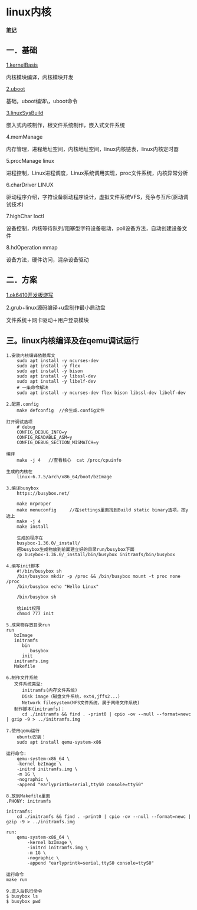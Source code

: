 # linux内核

#### [笔记](explore.md)

## 一．基础

[1.kernelBasis](1-kernelBasis.md)

 内核模块编译，内核模块开发 	

[2.uboot](2-uboot.md)

基础，uboot编译\，uboot命令 	

[3.linuxSysBuild](3-linuxSysBuild.md)

嵌入式内核制作，根文件系统制作，嵌入式文件系统 

4.memManage

 内存管理，进程地址空间，内核地址空间，linux内核链表，linux内核定时器 	

5.procManage linux

进程控制，Linux进程调度，Linux系统调用实现，proc文件系统，内核异常分析 	

6.charDriver LINUX

驱动程序介绍，字符设备驱动程序设计，虚拟文件系统VFS，竞争与互斥(驱动调试技术) 	

7.highChar Ioctl

设备控制，内核等待队列/阻塞型字符设备驱动，poll设备方法，自动创建设备文件 	

8.hdOperation mmap

设备方法，硬件访问，混杂设备驱动

## 二．方案

[1.ok6410开发板烧写](ok6410-arm.md)

2.grub+linux源码编译+u盘制作最小启动盘

文件系统＋网卡驱动＋用户登录模块

## 三。linux内核编译及在qemu调试运行

```
1.安装内核编译依赖库文
    sudo apt install -y ncurses-dev
    sudo apt install -y flex
    sudo apt install -y bison
    sudo apt install -y libssl-dev
    sudo apt install -y libelf-dev
    # 一条命令解决
    sudo apt install -y ncurses-dev flex bison libssl-dev libelf-dev

2.配置.config
	make defconfig	//会生成.config文件

打开调试选项
    # debug
    CONFIG_DEBUG_INFO=y
    CONFIG_READABLE_ASM=y
    CONFIG_DEBUG_SECTION_MISMATCH=y

编译
	make -j 4	//查看核心  cat /proc/cpuinfo

生成的内核在 
	linux-6.7.5/arch/x86_64/boot/bzImage

3.编译busybox
    https://busybox.net/

    make mrproper
    make menuconfig		//在settings里面找到Build static binary选项，按y选上
    make -j 4
    make install

    生成的程序在
    busybox-1.36.0/_install/
    把busybox生成物放到前面建立好的目录run/busybox下面
    cp busybox-1.36.0/_install/bin/busybox initramfs/bin/busybox

4.编写init脚本
    #!/bin/busybox sh
    /bin/busybox mkdir -p /proc && /bin/busybox mount -t proc none /proc
    /bin/busybox echo "Hello Linux"

    /bin/busybox sh

    给init权限
    chmod 777 init

5.成果物存放目录run
run
   bzImage		
   initramfs
      bin
         busybox
   	  init
   initramfs.img
   Makefile
   
6.制作文件系统
   文件系统类型:
      initramfs(内存文件系统)
      Disk image（磁盘文件系统，ext4,jffs2...）
      Network filesystem(NFS文件系统，属于网络文件系统) 
   制作脚本(initramfs)：
      cd ./initramfs && find . -print0 | cpio -ov --null --format=newc | gzip -9 > ../initramfs.img

7.使用qemu运行
    ubuntu安装：
    sudo apt install qemu-system-x86

运行命令:
    qemu-system-x86_64 \
    -kernel bzImage \
    -initrd initramfs.img \
    -m 1G \
    -nographic \
    -append "earlyprintk=serial,ttyS0 console=ttyS0"

8.放到Makefile里面
.PHONY: initramfs

initramfs:
	cd ./initramfs && find . -print0 | cpio -ov --null --format=newc | gzip -9 > ../initramfs.img

run:
	qemu-system-x86_64 \
		-kernel bzImage \
		-initrd initramfs.img \
		-m 1G \
		-nographic \
		-append "earlyprintk=serial,ttyS0 console=ttyS0"
		
运行命令
make run

9.进入后执行命令
$ busybox ls
$ busybox pwd
```

